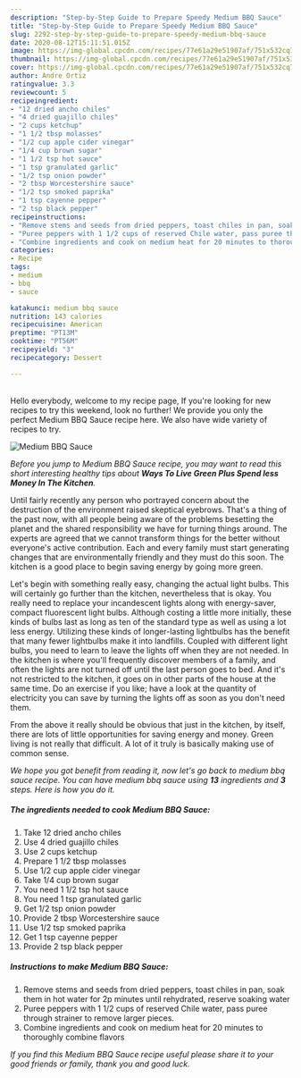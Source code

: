 ```yaml
---
description: "Step-by-Step Guide to Prepare Speedy Medium BBQ Sauce"
title: "Step-by-Step Guide to Prepare Speedy Medium BBQ Sauce"
slug: 2292-step-by-step-guide-to-prepare-speedy-medium-bbq-sauce
date: 2020-08-12T15:11:51.015Z
image: https://img-global.cpcdn.com/recipes/77e61a29e51907af/751x532cq70/medium-bbq-sauce-recipe-main-photo.jpg
thumbnail: https://img-global.cpcdn.com/recipes/77e61a29e51907af/751x532cq70/medium-bbq-sauce-recipe-main-photo.jpg
cover: https://img-global.cpcdn.com/recipes/77e61a29e51907af/751x532cq70/medium-bbq-sauce-recipe-main-photo.jpg
author: Andre Ortiz
ratingvalue: 3.3
reviewcount: 5
recipeingredient:
- "12 dried ancho chiles"
- "4 dried guajillo chiles"
- "2 cups ketchup"
- "1 1/2 tbsp molasses"
- "1/2 cup apple cider vinegar"
- "1/4 cup brown sugar"
- "1 1/2 tsp hot sauce"
- "1 tsp granulated garlic"
- "1/2 tsp onion powder"
- "2 tbsp Worcestershire sauce"
- "1/2 tsp smoked paprika"
- "1 tsp cayenne pepper"
- "2 tsp black pepper"
recipeinstructions:
- "Remove stems and seeds from dried peppers, toast chiles in pan, soak them in hot water for 2p minutes until rehydrated, reserve soaking water"
- "Puree peppers with 1 1/2 cups of reserved Chile water, pass puree through strainer to remove larger pieces."
- "Combine ingredients and cook on medium heat for 20 minutes to thoroughly combine flavors"
categories:
- Recipe
tags:
- medium
- bbq
- sauce

katakunci: medium bbq sauce 
nutrition: 143 calories
recipecuisine: American
preptime: "PT13M"
cooktime: "PT56M"
recipeyield: "3"
recipecategory: Dessert

---
```

<br>
Hello everybody, welcome to my recipe page, If you're looking for new recipes to try this weekend, look no further! We provide you only the perfect Medium BBQ Sauce recipe here. We also have wide variety of recipes to try.
<br>


![Medium BBQ Sauce](https://img-global.cpcdn.com/recipes/77e61a29e51907af/751x532cq70/medium-bbq-sauce-recipe-main-photo.jpg)

<i>Before you jump to Medium BBQ Sauce recipe, you may want to read this short interesting healthy tips about 
<strong>Ways To Live Green Plus Spend less Money In The Kitchen</strong>.</i>
</br>

Until fairly recently any person who portrayed concern about the destruction of the environment raised skeptical eyebrows. That's a thing of the past now, with all people being aware of the problems besetting the planet and the shared responsibility we have for turning things around. The experts are agreed that we cannot transform things for the better without everyone's active contribution. Each and every family must start generating changes that are environmentally friendly and they must do this soon. The kitchen is a good place to begin saving energy by going more green.

Let's begin with something really easy, changing the actual light bulbs. This will certainly go further than the kitchen, nevertheless that is okay. You really need to replace your incandescent lights along with energy-saver, compact fluorescent light bulbs. Although costing a little more initially, these kinds of bulbs last as long as ten of the standard type as well as using a lot less energy. Utilizing these kinds of longer-lasting lightbulbs has the benefit that many fewer lightbulbs make it into landfills. Coupled with different light bulbs, you need to learn to leave the lights off when they are not needed. In the kitchen is where you'll frequently discover members of a family, and often the lights are not turned off until the last person goes to bed. And it's not restricted to the kitchen, it goes on in other parts of the house at the same time. Do an exercise if you like; have a look at the quantity of electricity you can save by turning the lights off as soon as you don't need them.

From the above it really should be obvious that just in the kitchen, by itself, there are lots of little opportunities for saving energy and money. Green living is not really that difficult. A lot of it truly is basically making use of common sense.


<i>We hope you got benefit from reading it, now let's go back to medium bbq sauce recipe. You can have medium bbq sauce using <strong>13</strong> ingredients and <strong>3</strong> steps. Here is how you do it.
</i>

##### The ingredients needed to cook Medium BBQ Sauce:

1. Take 12 dried ancho chiles
1. Use 4 dried guajillo chiles
1. Use 2 cups ketchup
1. Prepare 1 1/2 tbsp molasses
1. Use 1/2 cup apple cider vinegar
1. Take 1/4 cup brown sugar
1. You need 1 1/2 tsp hot sauce
1. You need 1 tsp granulated garlic
1. Get 1/2 tsp onion powder
1. Provide 2 tbsp Worcestershire sauce
1. Use 1/2 tsp smoked paprika
1. Get 1 tsp cayenne pepper
1. Provide 2 tsp black pepper


##### Instructions to make Medium BBQ Sauce:

1. Remove stems and seeds from dried peppers, toast chiles in pan, soak them in hot water for 2p minutes until rehydrated, reserve soaking water
1. Puree peppers with 1 1/2 cups of reserved Chile water, pass puree through strainer to remove larger pieces.
1. Combine ingredients and cook on medium heat for 20 minutes to thoroughly combine flavors


<i>If you find this Medium BBQ Sauce recipe useful please share it to your good friends or family, thank you and good luck.</i>
